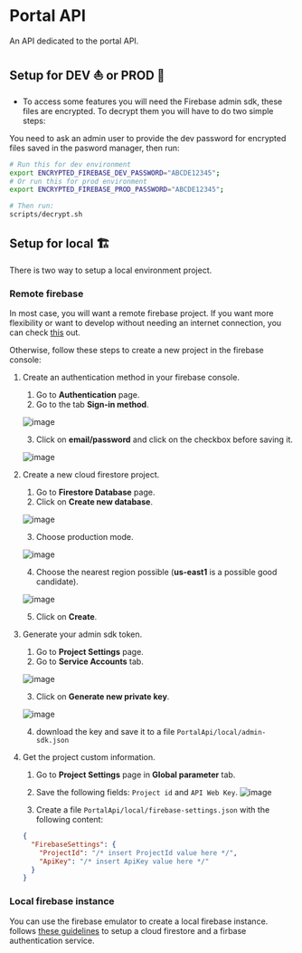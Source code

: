 # Portal API
An API dedicated to the portal API.

## Setup for DEV :sailboat: or PROD :rocket:

- To access some features you will need the Firebase admin sdk, these files are encrypted. To decrypt them you will have to do two simple steps:

You need to ask an admin user to provide the dev password for encrypted files saved in the pasword manager, then run:

```sh
# Run this for dev environment
export ENCRYPTED_FIREBASE_DEV_PASSWORD="ABCDE12345";
# Or run this for prod environment
export ENCRYPTED_FIREBASE_PROD_PASSWORD="ABCDE12345";

# Then run:
scripts/decrypt.sh
```


## Setup for local :building_construction:
There is two way to setup a local environment project.

### Remote firebase
In most case, you will want a remote firebase project. If you want more flexibility or want to develop without needing an internet connection, you can check [this](#local-firebase-instance) out.

Otherwise, follow these steps to create a new project in the firebase console:

1. Create an authentication method in your firebase console.

    1. Go to **Authentication** page.
    2. Go to the tab **Sign-in method**.

    ![image](https://user-images.githubusercontent.com/25663435/163913316-19b01f17-baf6-43b8-92de-f4a0a33e672a.png)

    3. Click on **email/password** and click on the checkbox before saving it.

    ![image](https://user-images.githubusercontent.com/25663435/163913346-832dfac0-c139-40be-8f23-c926d2fe1182.png)
    
2. Create a new cloud firestore project.
    1. Go to **Firestore Database** page.
    2. Click on **Create new database**.

    ![image](https://user-images.githubusercontent.com/25663435/163913389-0de0a538-9a1b-48b8-a3ff-0f711e7591eb.png)

    3. Choose production mode.
    
    ![image](https://user-images.githubusercontent.com/25663435/163913410-ff6cdd96-6644-4179-a8ba-e2c2e390e377.png)

    4. Choose the nearest region possible (**us-east1** is a possible good candidate).
    
    ![image](https://user-images.githubusercontent.com/25663435/163913418-38c5400d-9811-4d74-8975-ee237c3f48f4.png)

    5. Click on **Create**.

3. Generate your admin sdk token.
    1. Go to **Project Settings** page.
    2. Go to **Service Accounts** tab.

    ![image](https://user-images.githubusercontent.com/25663435/163913439-d526335d-9ee6-4e6d-9374-1fd4ef9f487f.png)

    3. Click on **Generate new private key**.
    
    ![image](https://user-images.githubusercontent.com/25663435/163913462-f2d2e0b3-1a4c-4905-aa06-f48f96cfba9f.png)

    4. download the key and save it to a file `PortalApi/local/admin-sdk.json`

4. Get the project custom information.
    1. Go to **Project Settings** page in **Global parameter** tab.
    2. Save the following fields: `Project id` and `API Web Key`.
    ![image](https://user-images.githubusercontent.com/25663435/163913859-60a4697d-2194-4ff1-a444-f61953e58976.png)

    4. Create a file `PortalApi/local/firebase-settings.json` with the following content:

    ```json
    {
      "FirebaseSettings": {
        "ProjectId": "/* insert ProjectId value here */",
        "ApiKey": "/* insert ApiKey value here */"
      }
    }
    ```
### Local firebase instance
You can use the firebase emulator to create a local firebase instance. follows [these guidelines](https://firebase.google.com/docs/emulator-suite/install_and_configure) to setup a cloud firestore and a firbase authentication service.

